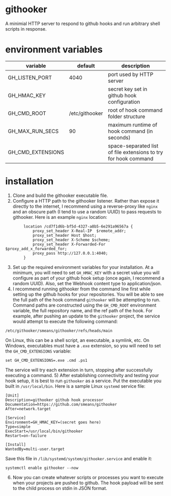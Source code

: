 # githooker
A minimial HTTP server to respond to github hooks and run arbitrary shell scripts in response.

# environment variables
variable | default | description
--- | --- | ---
GH_LISTEN_PORT | 4040 | port used by HTTP server
GH_HMAC_KEY | | secret key set in github hook configuration
GH_CMD_ROOT | /etc/githooker | root of hook command folder structure
GH_MAX_RUN_SECS | 90 | maximum runtime of hook command (in seconds)
GH_CMD_EXTENSIONS | | space-separated list of file extensions to try for hook command

# installation
1) Clone and build the githooker executable file.
2) Configure a HTTP path to the githooker listener. Rather than expose it directly to the internet, I recommend using a reverse-proxy like `nginx` and an obscure path (I tend to use a random UUID) to pass requests to githooker. Here is an example `nginx` location:
```
        location /cd7f1d6b-bf5d-4327-a8b5-6e291a96567a {
            proxy_set_header X-Real-IP  $remote_addr;
            proxy_set_header Host $host;
            proxy_set_header X-Scheme $scheme;
            proxy_set_header X-Forwarded-For $proxy_add_x_forwarded_for;
            proxy_pass http://127.0.0.1:4040;
        }
```
3) Set up the required environment variables for your installation. At a minimum, you will need to set `GH_HMAC_KEY` with a secret value you will configure as part of your github hook setup (once again, I recommend a random UUID). Also, set the Webhook content type to application/json.
4) I recommend running githooker from the command line first while setting up the github hooks for your repositories. You will be able to see the full path of the hook command `githooker` will be attempting to run. Command paths are constructed using the `GH_CMD_ROOT` environment variable, the full repository name, and the ref path of the hook. For example, after pushing an update to the `githooker` project, the service would attempt to execute the following command:
```
/etc/githooker/smeans/githooker/refs/heads/main
```
On Linux, this can be a shell script, an executable, a symlink, etc. On Windows, executables must have a `.exe` extension, so you will need to set the `GH_CMD_EXTENSIONS` variable:
```
set GH_CMD_EXTENSIONS=.exe .cmd .ps1
```
The service will try each extension in turn, stopping after successfully executing a command.
5) After establishing connectivity and testing your hook setup, it is best to run `githooker` as a service. Put the executable you built in `/usr/local/bin`. Here is a sample Linux `systemd` service file:

```
[Unit]
Description=githooker github hook processor
Documentation=https://github.com/smeans/githooker
After=network.target

[Service]
Environment=GH_HMAC_KEY=(secret goes here)
Type=simple
ExecStart=/usr/local/bin/githooker
Restart=on-failure

[Install]
WantedBy=multi-user.target
```

Save this file in `/lib/systemd/system/githooker.service` and enable it:

```
systemctl enable githooker --now
```
6) Now you can create whatever scripts or processes you want to execute when your projects are pushed to github. The hook payload will be sent to the child process on stdin in JSON format.